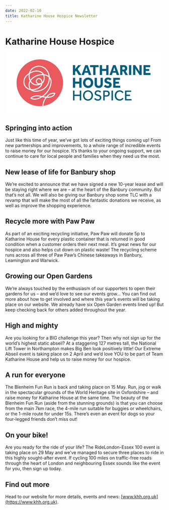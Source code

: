 ```yaml
---
date: 2022-02-10
title: Katharine House Hospice Newsletter
---
```


# Katharine House Hospice

![KHH](khh.png)

## Springing into action

Just like this time of year, we’ve got lots of exciting things coming up! From new partnerships and
improvements, to a whole range of incredible events to raise money for our hospice. It’s thanks to
your ongoing support, we can continue to care for local people and families when they need us the
most.

## New lease of life for Banbury shop

We’re excited to announce that we have signed a new 10-year lease and will be staying right
where we are – at the heart of the Banbury community.
But that’s not all. We will also be giving our Banbury shop some TLC with a revamp that will make
the most of all the fantastic donations we receive, as well as improve the shopping experience. 

## Recycle more with Paw Paw

As part of an exciting recycling initiative, Paw Paw will donate 5p to Katharine House for every
plastic container that is returned in good condition when a customer orders their next meal. It’s
great news for our hospice and also helps cut down on plastic waste! The recycling scheme
runs across all three of Paw Paw’s Chinese takeaways in Banbury, Leamington and Warwick.

## Growing our Open Gardens

We’re always touched by the enthusiasm of our supporters to open their gardens for us – and
we’d love to see our events grow...
You can find out more about how to get involved and where this year’s events will be taking place
on our website. We already have six Open Garden events lined up! But keep checking back for
others added throughout the year.

## High and mighty

Are you looking for a BIG challenge this year? Then why not sign up for the world’s highest static
abseil? At a staggering 127 metres tall, the National Lift Tower in Northampton makes Big Ben
look positively little! Our Extreme Abseil event is taking place on 2 April and we’d love YOU to be
part of Team Katharine House and help us to raise money for our hospice.

## A run for everyone

The Blenheim Fun Run is back and taking place on 15 May. Run, jog or walk in the spectacular
grounds of the World Heritage site in Oxfordshire – and raise money for Katharine House at the
same time. The beauty of the Blenheim Fun Run (aside from the stunning grounds) is that you can
choose from the main 7km race, the 4-mile run suitable for buggies or wheelchairs, or the 1-mile
route for under 15s. There’s even an event for dogs so your four-legged friends don’t miss out!

## On your bike!

Are you ready for the ride of your life? The RideLondon-Essex 100 event is taking place on 29
May and we’ve managed to secure three places to ride in this highly sought-after event. If cycling
100 miles on traffic-free roads through the heart of London and neighbouring Essex sounds like
the event for you, then sign up today.

## Find out more 
Head to our website for more details, events and news: [www.khh.org.uk](https://www.khh.org.uk).

